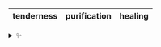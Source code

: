 | tenderness | purification | healing |
| :--------: | :----------: | :-----: |

<details>
  <summary>✨</summary>
  These words are chosen at random each day. New words will appear here tomorrow morning.
</details>